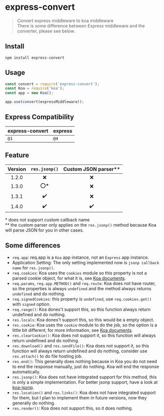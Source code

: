 # express-convert

> Convert express middleware to koa middleware  
> There is some difference between Express middleware and the converter, please see below.

## Install
```
npm install express-convert
```

## Usage
```javascript
const convert = require('express-convert');
const Koa = require('koa');
const app = new Koa();

app.use(convert(expressMiddleware));
```

## Express Compatibility

| express-convert | express |
| --------------- | ------- |
| `@1`            | `@4`    |

## Feature

| Version |   `res.jsonp()`    | Custom JSON parser** |
| :-----: | :----------------: | :------------------: |
|  1.2.0  |        :x:         |         :x:          |
|  1.3.0  |     :o:**\***      |         :x:          |
|  1.3.1  | :heavy_check_mark: |         :x:          |
|  1.4.0  | :heavy_check_mark: |  :heavy_check_mark:  |

\* does not support custom callback name  
\*\* the custom parser only applies on the `res.jsonp()` method because Koa will parse JSON for you in other cases.

## Some differences

- `req.app`: req.app is a `Koa` app instance, not an `Express` app instance.
- Application Setting: The only setting implemented now is `jsonp callback name` for `res.jsonp()`.
- `req.cookies`: Koa uses the `cookies` module so this property is not a parsed cookie object, for what it is, see [Koa documents](https://koajs.com/#context).
- `req.params`, `req.app.METHOD()` and `req.route`: Koa does not have router, so the properties is always `undefined` and the method always returns `undefined` and do nothing.
- `req.signedCookies`: this property is `undefined`, use `req.cookies.get()` with `signed` option.
- `req.range()`: Koa dones't support this, so this function always return undefined and do nothing.
- `res.locals`: Koa dones't support this, so this would be a empty object.
- `res.cookie`: Koa uses the `cookie` module to do the job, so the option is a little bit different, for more information, see [Koa documents](https://koajs.com/#context).
- `res.clearCookie()`: Koa does not support it, so this function will always return undefined and do nothing.
- `res.download()` and `res.sendFile()`: Koa does not support it, so this function will always return undefined and do nothing, consider use `res.attach()` to do file hosting job.
- `res.end()`: This generally does nothing because in Koa you do not need to end the response manually, just do nothing. Koa will end the response automatically.
- `res.jsonp()`: Koa does not have integrated support for this method, this is only a simple implementation. For better jsonp support, have a look at [koa-jsonp](https://github.com/kilianc/koa-jsonp).
- `res.location()` and `res.links()`: Koa does not have integrated support for them, but I plan to implement them in future versions, now they generally do nothing.
- `res.render()`: Koa does not support this, so it does nothing.
